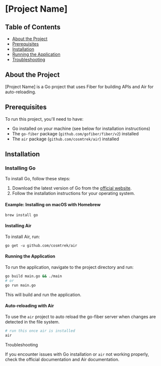 # [Project Name]

## Table of Contents

* [About the Project](#about-the-project)
* [Prerequisites](#prerequisites)
* [Installation](#installation)
* [Running the Application](#running-the-application)
* [Troubleshooting](#troubleshooting)

## About the Project

[Project Name] is a Go project that uses Fiber for building APIs and Air for auto-reloading.

## Prerequisites

To run this project, you'll need to have:

* Go installed on your machine (see below for installation instructions)
* The `go-fiber` package (`github.com/gofiber/fiber/v2`) installed
* The `air` package (`github.com/cosmtrek/air`) installed

## Installation

### Installing Go

To install Go, follow these steps:

1. Download the latest version of Go from the [official website](https://golang.org/dl/).
2. Follow the installation instructions for your operating system.

#### Example: Installing on macOS with Homebrew
```
brew install go
```

#### Installing Air 

To install Air, run: 
```
go get -u github.com/cosmtrek/air
```

#### Running the Application 

To run the application, navigate to the project directory and run: 
```bash
go build main.go && ./main 
# or
go run main.go
```
This will build and run the application. 


#### Auto-reloading with Air 

To use the `air` project to auto reload the go-fiber server when changes are detected in the file system. 
```bash
# run this once air is installed 
air 
```
Troubleshooting 

If you encounter issues with Go installation or `air` not working properly, check the official documentation and Air documentation.
     

